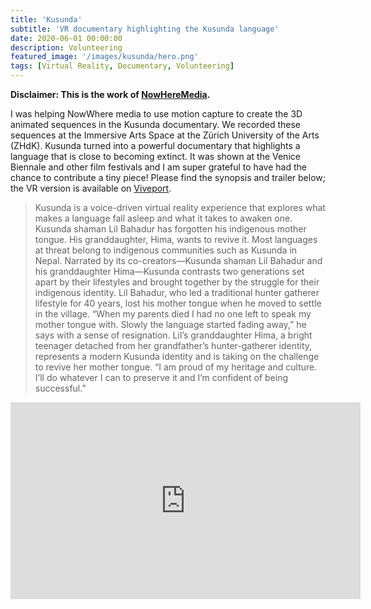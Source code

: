 ```yaml
---
title: 'Kusunda'
subtitle: 'VR documentary highlighting the Kusunda language'
date: 2020-06-01 00:00:00
description: Volunteering
featured_image: '/images/kusunda/hero.png'
tags: [Virtual Reality, Documentary, Volunteering]
---
```


**Disclaimer: This is the work of [NowHereMedia](https://www.nowheremedia.net).**

I was helping NowWhere media to use motion capture to create the 3D animated sequences in the Kusunda documentary. We recorded these sequences at the Immersive Arts Space at the Zürich University of the Arts (ZHdK). Kusunda turned into a powerful documentary that highlights a language that is close to becoming extinct. It was shown at the Venice Biennale and other film festivals and I am super grateful to have had the chance to contribute a tiny piece! Please find the synopsis and trailer below; the VR version is available on [Viveport](https://www.viveport.com/6deaafe8-356a-46f5-9ada-3b1e1cb285db).

> Kusunda is a voice-driven virtual reality experience that explores what makes a language fall asleep and what it takes to awaken one. Kusunda shaman Lil Bahadur has forgotten his indigenous mother tongue. His granddaughter, Hima, wants to revive it. Most languages at threat belong to indigenous communities such as Kusunda in Nepal. Narrated by its co-creators—Kusunda shaman Lil Bahadur and his granddaughter Hima—Kusunda contrasts two generations set apart by their lifestyles and brought together by the struggle for their indigenous identity. Lil Bahadur, who led a traditional hunter gatherer lifestyle for 40 years, lost his mother tongue when he moved to settle in the village. “When my parents died I had no one left to speak my mother tongue with. Slowly the language started fading away,” he says with a sense of resignation. Lil’s granddaughter Hima, a bright teenager detached from her grandfather’s hunter-gatherer identity, represents a modern Kusunda identity and is taking on the challenge to revive her mother tongue. “I am proud of my heritage and culture. I’ll do whatever I can to preserve it and I’m confident of being successful.”

<iframe width="560" height="315" src="https://www.youtube.com/embed/x4z4Bzb_Duk?controls=0" title="YouTube video player" frameborder="0" allow="accelerometer; autoplay; clipboard-write; encrypted-media; gyroscope; picture-in-picture; web-share" allowfullscreen></iframe>